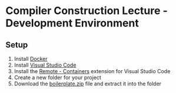 # Compiler Construction Lecture - Development Environment

## Setup

1. Install [Docker](https://docs.docker.com/get-docker/)
2. Install [Visual Studio Code](https://code.visualstudio.com/)
3. Install the [Remote - Containers](https://marketplace.visualstudio.com/items?itemName=ms-vscode-remote.remote-containers) extension for Visual Studio Code
4. Create a new folder for your project
5. Download the [boilerplate.zip](https://github.com/heia-fr/cc-devcontainer/releases/latest/download/boilerplate.zip) file and extract it into the folder
